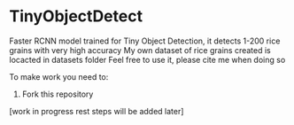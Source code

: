 # TinyObjectDetect

Faster RCNN model trained for Tiny Object Detection, it detects 1-200 rice grains with very high accuracy
My own dataset of rice grains created is locacted in datasets folder
Feel free to use it, please cite me when doing so

To make work you need to:

1. Fork this repository

[work in progress rest steps will be added later]
